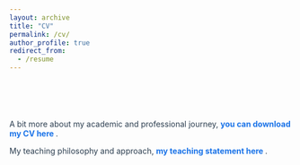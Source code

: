 ```yaml
---
layout: archive
title: "CV"
permalink: /cv/
author_profile: true
redirect_from:
  - /resume
---
```


<h2 style="margin-bottom: 4em; text-align: left;"></h2>

<p style="text-align: left; font-size: 1em; color: #2c3e50;">
  A bit more about my academic and professional journey, 
  <a href="/assets/CV.pdf" target="_blank" style="font-weight: bold; text-decoration: none; color: #1a73e8;">
    you can download my CV here
  </a>.
</p>

<p style="text-align: left; font-size: 1em; color: #2c3e50;">
  My teaching philosophy and approach, 
  <a href="/assets/My Teaching Statement.pdf" target="_blank" style="font-weight: bold; text-decoration: none; color: #1a73e8;">
    my teaching statement here
  </a>.
</p>

